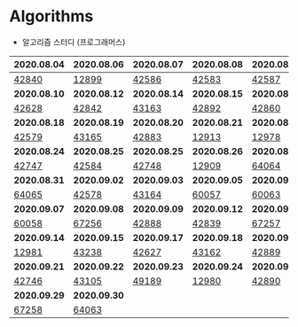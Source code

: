 # Algorithms

* 알고리즘 스터디 (프로그래머스)

| 2020.08.04                                                   | 2020.08.06                                                   | 2020.08.07                                                   | 2020.08.08                                                   | 2020.08.09                                                   |
| ------------------------------------------------------------ | ------------------------------------------------------------ | ------------------------------------------------------------ | ------------------------------------------------------------ | ------------------------------------------------------------ |
| [42840](https://github.com/khyunjiee/Algorithms/blob/master/8%EC%9B%94%202%EC%A3%BC%EC%B0%A8/Programmers42840.py) | [12899](https://github.com/khyunjiee/Algorithms/blob/master/8%EC%9B%94%202%EC%A3%BC%EC%B0%A8/Programmers12899.py) | [42586](https://github.com/khyunjiee/Algorithms/blob/master/8%EC%9B%94%202%EC%A3%BC%EC%B0%A8/Programmers42586.py) | [42583](https://github.com/khyunjiee/Algorithms/blob/master/8%EC%9B%94%202%EC%A3%BC%EC%B0%A8/Programmers42583.py) | [42587](https://github.com/khyunjiee/Algorithms/blob/master/8%EC%9B%94%202%EC%A3%BC%EC%B0%A8/Programmers42587.py) |
| **2020.08.10**                                               | **2020.08.12**                                               | **2020.08.14**                                               | **2020.08.15**                                               | **2020.08.16**                                               |
| [42628](https://github.com/khyunjiee/Algorithms/blob/master/8%EC%9B%94%203%EC%A3%BC%EC%B0%A8/Programmers42628.py) | [42842](https://github.com/khyunjiee/Algorithms/blob/master/8%EC%9B%94%203%EC%A3%BC%EC%B0%A8/Programmers42842.py) | [43163](https://github.com/khyunjiee/Algorithms/blob/master/8%EC%9B%94%203%EC%A3%BC%EC%B0%A8/Programmers43163.py) | [42892](https://github.com/khyunjiee/Algorithms/blob/master/8%EC%9B%94%203%EC%A3%BC%EC%B0%A8/Programmers42892.py) | [42860](https://github.com/khyunjiee/Algorithms/blob/master/8%EC%9B%94%203%EC%A3%BC%EC%B0%A8/Programmers42860.py) |
| **2020.08.18**                                               | **2020.08.19**                                               | **2020.08.20**                                               | **2020.08.21**                                               | **2020.08.23**                                               |
| [42579](https://github.com/khyunjiee/Algorithms/blob/master/8%EC%9B%94%204%EC%A3%BC%EC%B0%A8/Programmers42579.py) | [43165](https://github.com/khyunjiee/Algorithms/blob/master/8%EC%9B%94%204%EC%A3%BC%EC%B0%A8/Programmers43165.py) | [42883](https://github.com/khyunjiee/Algorithms/blob/master/8%EC%9B%94%204%EC%A3%BC%EC%B0%A8/Programmers42883.py) | [12913](https://github.com/khyunjiee/Algorithms/blob/master/8%EC%9B%94%204%EC%A3%BC%EC%B0%A8/Programmers12913.py) | [12978](https://github.com/khyunjiee/Algorithms/blob/master/8%EC%9B%94%204%EC%A3%BC%EC%B0%A8/Programmers12978.py) |
| **2020.08.24**                                               | **2020.08.25**                                               | **2020.08.25**                                               | **2020.08.26**                                               | **2020.08.30**                                               |
| [42747](https://github.com/khyunjiee/Algorithms/blob/master/8%EC%9B%94%205%EC%A3%BC%EC%B0%A8/Programmers42747.py) | [42584](https://github.com/khyunjiee/Algorithms/blob/master/8%EC%9B%94%205%EC%A3%BC%EC%B0%A8/Programmers42584.py) | [42748](https://github.com/khyunjiee/Algorithms/blob/master/8%EC%9B%94%205%EC%A3%BC%EC%B0%A8/Programmers42748.py) | [12909](https://github.com/khyunjiee/Algorithms/blob/master/8%EC%9B%94%205%EC%A3%BC%EC%B0%A8/Programmers12909.py) | [64064](https://github.com/khyunjiee/Algorithms/blob/master/8%EC%9B%94%205%EC%A3%BC%EC%B0%A8/Programmers64064.py) |
| **2020.08.31**                                               | **2020.09.02**                                               | **2020.09.03**                                               | **2020.09.05**                                               | **2020.09.06**                                               |
| [64065](https://github.com/khyunjiee/Algorithms/blob/master/9%EC%9B%94%201%EC%A3%BC%EC%B0%A8/Programmers64065.py) | [42578](https://github.com/khyunjiee/Algorithms/blob/master/9%EC%9B%94%201%EC%A3%BC%EC%B0%A8/Programmers42578.py) | [43164](https://github.com/khyunjiee/Algorithms/blob/master/9%EC%9B%94%201%EC%A3%BC%EC%B0%A8/Programmers43164.py) | [60057](https://github.com/khyunjiee/Algorithms/blob/master/9%EC%9B%94%201%EC%A3%BC%EC%B0%A8/Programmers60057.java) | [60063](https://github.com/khyunjiee/Algorithms/blob/master/src/com/hyunji/Programmers60063.java) |
| **2020.09.07**                                               | **2020.09.08**                                               | **2020.09.09**                                               | **2020.09.12**                                               | **2020.09.13**                                               |
| [60058](https://github.com/khyunjiee/Algorithms/blob/master/src/com/hyunji/Programmers60058.java) | [67256](https://github.com/khyunjiee/Algorithms/blob/master/src/com/hyunji/Programmers67256.java) | [42888](https://github.com/khyunjiee/Algorithms/blob/master/src/com/hyunji/Programmers42888.java) | [42839](https://github.com/khyunjiee/Algorithms/blob/master/src/second/sep/p42839.java) | [67257](https://github.com/khyunjiee/Algorithms/blob/master/src/second/sep/p67257.java) |
| **2020.09.14**                                               | **2020.09.15**                                               | **2020.09.17**                                               | **2020.09.18**                                               | **2020.09.19**                                               |
| [12981](https://github.com/khyunjiee/Algorithms/blob/master/src/third/sep/p12981.java) | [43238](https://github.com/khyunjiee/Algorithms/blob/master/src/third/sep/p43238.java) | [42627](https://github.com/khyunjiee/Algorithms/blob/master/src/third/sep/p42627.java) | [43162](https://github.com/khyunjiee/Algorithms/blob/master/src/third/sep/p43162.java) | [42889](https://github.com/khyunjiee/Algorithms/blob/master/src/third/sep/p42889.java) |
| **2020.09.21**                                               | **2020.09.22**                                               | **2020.09.23**                                               | **2020.09.24**                                               | **2020.09.27**                                               |
| [42746](https://github.com/khyunjiee/Algorithms/blob/master/src/forth/sep/p42746.java) | [43105](https://github.com/khyunjiee/Algorithms/blob/master/src/forth/sep/p43105.java) | [49189](https://github.com/khyunjiee/Algorithms/blob/master/src/forth/sep/p49189.java) | [12980](https://github.com/khyunjiee/Algorithms/blob/master/src/forth/sep/p12980.java) | [42890](https://github.com/khyunjiee/Algorithms/blob/master/src/forth/sep/p42890.java) |
| **2020.09.29**                                               | **2020.09.30**                                               |                                                              |                                                              |                                                              |
| [67258](https://github.com/khyunjiee/Algorithms/blob/master/src/first/oct/p67258.java) | [64063](https://github.com/khyunjiee/Algorithms/blob/master/src/first/oct/p64063.java) |                                                              |                                                              |                                                              |

